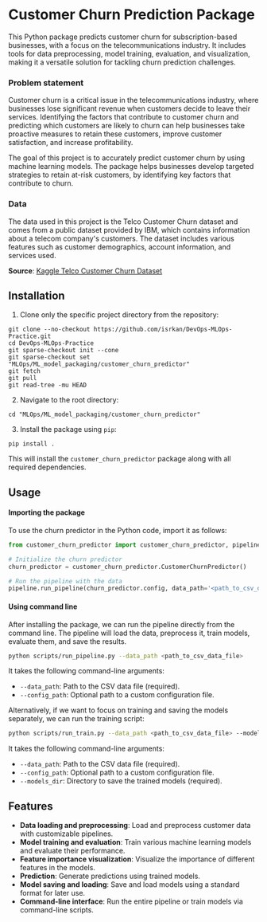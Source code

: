 # Customer Churn Prediction Package

This Python package predicts customer churn for subscription-based businesses, with a focus on the telecommunications industry. It includes tools for data preprocessing, model training, evaluation, and visualization, making it a versatile solution for tackling churn prediction challenges.

### Problem statement
Customer churn is a critical issue in the telecommunications industry, where businesses lose significant revenue when customers decide to leave their services. Identifying the factors that contribute to customer churn and predicting which customers are likely to churn can help businesses take proactive measures to retain these customers, improve customer satisfaction, and increase profitability.

The goal of this project is to accurately predict customer churn by using machine learning models. The package helps businesses develop targeted strategies to retain at-risk customers, by identifying key factors that contribute to churn.

### Data
The data used in this project is the Telco Customer Churn dataset and comes from a public dataset provided by IBM, which contains information about a telecom company's customers. The dataset includes various features such as customer demographics, account information, and services used.

**Source**: [Kaggle Telco Customer Churn Dataset](https://www.kaggle.com/datasets/blastchar/telco-customer-churn)

## Installation
1. Clone only the specific project directory from the repository:
```
git clone --no-checkout https://github.com/isrkan/DevOps-MLOps-Practice.git
cd DevOps-MLOps-Practice
git sparse-checkout init --cone
git sparse-checkout set "MLOps/ML_model_packaging/customer_churn_predictor"
git fetch
git pull
git read-tree -mu HEAD
```

2. Navigate to the root directory:
```
cd "MLOps/ML_model_packaging/customer_churn_predictor"
```

3. Install the package using `pip`:

```
pip install .
```

This will install the `customer_churn_predictor` package along with all required dependencies.

## Usage

#### Importing the package
To use the churn predictor in the Python code, import it as follows:

```python
from customer_churn_predictor import customer_churn_predictor, pipeline

# Initialize the churn predictor
churn_predictor = customer_churn_predictor.CustomerChurnPredictor()

# Run the pipeline with the data
pipeline.run_pipeline(churn_predictor.config, data_path='<path_to_csv_data_file>')
```

#### Using command line
After installing the package, we can run the pipeline directly from the command line. The pipeline will load the data, preprocess it, train models, evaluate them, and save the results.

```bash
python scripts/run_pipeline.py --data_path <path_to_csv_data_file>
```

It takes the following command-line arguments:
- `--data_path`: Path to the CSV data file (required).
- `--config_path`: Optional path to a custom configuration file.

Alternatively, if we want to focus on training and saving the models separately, we can run the training script:

```bash
python scripts/run_train.py --data_path <path_to_csv_data_file> --models_dir <directory_to_save_models>
```

It takes the following command-line arguments:
- `--data_path`: Path to the CSV data file (required).
- `--config_path`: Optional path to a custom configuration file.
- `--models_dir`: Directory to save the trained models (required).

## Features

- **Data loading and preprocessing**: Load and preprocess customer data with customizable pipelines.
- **Model training and evaluation**: Train various machine learning models and evaluate their performance.
- **Feature importance visualization**: Visualize the importance of different features in the models.
- **Prediction**: Generate predictions using trained models.
- **Model saving and loading**: Save and load models using a standard format for later use.
- **Command-line interface**: Run the entire pipeline or train models via command-line scripts.